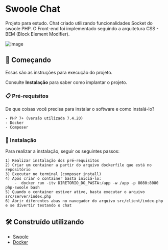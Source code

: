 # Swoole Chat

Projeto para estudo.
Chat criado utilizando funcionalidades Socket do swoole PHP.
O Front-end foi implementado seguindo a arquitetura CSS - BEM (Block Element Modifier). 

![image](https://user-images.githubusercontent.com/45777832/158004724-b5665f64-9665-4f42-93dd-f5e5e4495f0f.png)


## 🚀 Começando

Essas são as instruções para execução do projeto.

Consulte **Instalação** para saber como implantar o projeto.

### 📋 Pré-requisitos

De que coisas você precisa para instalar o software e como instalá-lo?

```
- PHP 7+ (versão utilizada 7.4.20)
- Docker
- Composer
```


### 🔧 Instalação

Para realizar a instalação, seguir os seguintes passos:

```
1) Realizar instalação dos pré-requisitos
2) Criar um container a partir do arquivo dockerfile que está no repositório
3) Executar no terminal (composer install)
4) Após criar o container basta iniciá-lo:
    -  docker run -itv DIRETORIO_DO_PASTA:/app -w /app -p 8080:8080 php-swoole bash
5) Quando o container estiver ativo, basta executar o arquivo src/server/index.php
6) Abrir diferentes abas no navegador do arquivo src/client/index.php e se divertir testando o chat

```


## 🛠️ Construído utilizando


- [Swoole](https://openswoole.com/)
- [Docker](https://www.docker.com/)
